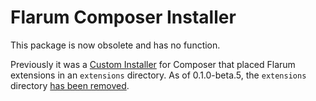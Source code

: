 # Flarum Composer Installer

This package is now obsolete and has no function.

Previously it was a [Custom Installer](https://getcomposer.org/doc/articles/custom-installers.md) for Composer that placed Flarum extensions in an `extensions` directory. As of 0.1.0-beta.5, the `extensions` directory [has been removed](https://github.com/flarum/core/issues/774).
